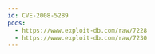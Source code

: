 ```yaml
---
id: CVE-2008-5289
pocs:
  - https://www.exploit-db.com/raw/7228
  - https://www.exploit-db.com/raw/7230
---
```


